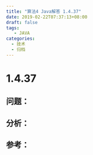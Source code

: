 ```yaml
---
title: "算法4 Java解答 1.4.37"
date: 2019-02-22T07:37:13+08:00
draft: false
tags:
   - JAVA
categories:
  - 技术
  - 归档
---
```



# 1.4.37

## 问题：


## 分析：


## 参考：


